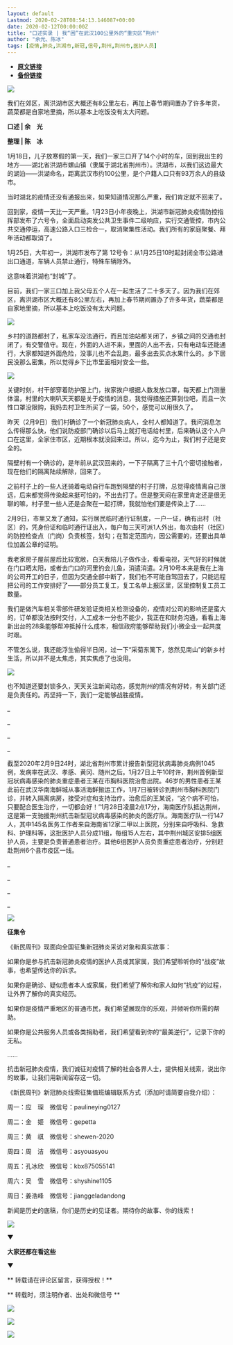 ```yaml
---
layout: default
Lastmod: 2020-02-28T08:54:13.146087+00:00
date: 2020-02-12T00:00:00Z
title: "口述实录 | 我“困”在武汉100公里外的“重灾区”荆州"
author: "余光、陈冰"
tags: [疫情,肺炎,洪湖市,新冠,信号,荆州,荆州市,医护人员]
---
```


* [**原文链接**](http://mp.weixin.qq.com/s?__biz=MTUzMDQzNjMwMQ==&mid=2652825033&idx=3&sn=c88cb8530bf46b6455a8ae086297ccf5&chksm=68ed286b5f9aa17d886d508c00c18cedb9e4bb2785331ae3f975ef78705562b1216a279c62fa#rd)
* [**备份链接**](http://archive.is/drmqS)


![](/images/post/4c42c553070db3539d04a7c157f4313d.jpg)

我们在郊区，离洪湖市区大概还有8公里左右，再加上春节期间置办了许多年货，蔬菜都是自家地里摘，所以基本上吃饭没有太大问题。

  

**口述 | 余　光**  

**整理 | 陈　冰**

  

1月18日，儿子放寒假的第一天，我们一家三口开了14个小时的车，回到我出生的地方——湖北省洪湖市螺山镇（隶属于湖北省荆州市）。洪湖市，以我们这边最大的湖泊——洪湖命名，距离武汉市约100公里，是个户籍人口只有93万余人的县级市。

当时湖北的疫情还没有通报出来，如果知道情况那么严重，我们肯定就不回来了。

回到家，疫情一天比一天严重。1月23日小年夜晚上，洪湖市新冠肺炎疫情防控指挥部发布了六号令，全面启动突发公共卫生事件二级响应，实行交通管控，市内公共交通停运，高速公路入口三检合一，取消聚集性活动。我们所有的家庭聚餐、拜年活动都取消了。

1月25日，大年初一，洪湖市发布了第 12号令：从1月25日10时起封闭全市公路进出口通道，车辆人员禁止通行，特殊车辆除外。

这意味着洪湖也“封城”了。

目前，我们一家三口加上我父母五个人在一起生活了二十多天了。因为我们在郊区，离洪湖市区大概还有8公里左右，再加上春节期间置办了许多年货，蔬菜都是自家地里摘，所以基本上吃饭没有太大问题。

![](/images/post/ebf835b797cce2c355fdc96ab6e03efe.jpg)

乡村的道路都封了，私家车没法通行，而且加油站都关闭了，乡镇之间的交通也封闭了，有交警值守。现在，外面的人进不来，里面的人出不去，只有电动车还能通行，大家都知道外面危险，没事儿也不会乱跑，最多出去买点水果什么的。乡下居民没那么密集，所以觉得乡下比市里面相对安全一些。  

![](/images/post/21154eb1af76d1d882d8852a7498c3e5.jpg)

关键时刻，村干部穿着防护服上门，挨家挨户根据人数发放口罩，每天都上门测量体温，村里的大喇叭天天都是关于疫情的消息，我觉得措施还算到位吧，而且一次性口罩没限购，我妈去村卫生所买了一袋，50个，感觉可以用很久了。  

昨天（2月9日）我们村确诊了一个新冠肺炎病人，全村人都知道了。我问消息怎么传得那么快，他们说防疫部门确诊以后马上就打电话给村里，后来确认这个人户口在这里，全家住市区，近期根本就没回来过。所以，迄今为止，我们村子还是安全的。

隔壁村有一个确诊的，是年前从武汉回来的，一下子隔离了三十几个密切接触者，现在他们的隔离陆续解除，回来了。

之前村子上的一些人还骑着电动自行车跑到隔壁的村子打牌，总觉得疫情离自己很远，后来都觉得传染起来挺可怕的，不出去打了。但是整天闷在家里肯定还是很无聊的嘛，村子里一些人还是会聚在一起打牌，我就怕他们要是传染上了……

2月9日，市里又发了通知，实行居民临时通行证制度，一户一证，确有出村（社区）的，凭身份证和临时通行证出入，每户每三天可派1人外出，每次由村（社区）的防控检查点（门岗）负责核签，划勾；在暂定范围内，因公需要的，还要出具单位加盖公章的证明。

我老家房子屋前屋后比较宽敞，白天我陪儿子做作业，看看电视，天气好的时候就在门口晒太阳，或者去门口的河里钓会儿鱼，消遣消遣。2月10号本来是我在上海的公司开工的日子，但因为交通全部中断了，我们也不可能自驾回去了，只能远程把公司的工作安排好了——部分员工复工，复工名单上报区里，区里控制复工员工数量。

我们是做汽车相关零部件研发验证类相关检测设备的，疫情对公司的影响还是蛮大的，订单都没法按时交付，人工成本一分也不能少，我正在和财务沟通，看看上海新出台的28条能够帮冲抵掉什么成本，相信政府能够帮助我们小微企业一起共度时艰。

不管怎么说，我还能浮生偷得半日闲，过一下“采菊东篱下，悠然见南山”的新乡村生活，所以并不是太焦虑，其实焦虑了也没用。

![](/images/post/23fe508d27bf318e41faf6ca12c25192.jpg)

也不知道还要封锁多久，天天关注新闻动态，感觉荆州的情况有好转，有关部门还是负责任的。再坚持一下，我们一定能够战胜疫情。

\_

\_

\_

\_

截至2020年2月9日24时，湖北省荆州市累计报告新型冠状病毒肺炎病例1045例，发病率在武汉、孝感、黄冈、随州之后。1月27日上午10时许，荆州首例新型冠状病毒感染的肺炎重症患者王某在市胸科医院治愈出院。46岁的男性患者王某此前在武汉华南海鲜城从事活海鲜搬运工作，1月7日被转诊到荆州市胸科医院门诊，并转入隔离病房，接受对症和支持治疗。治愈后的王某说，“这个病不可怕，只要配合医生治疗，一切都会好！”1月28日凌晨2点17分，海南医疗队抵达荆州，这是第一支驰援荆州抗击新型冠状病毒感染的肺炎的医疗队。海南医疗队一行147人，其中145名医务工作者来自海南省12家二甲以上医院，分别来自呼吸科、急救科、护理科等，这批医护人员分成11组，每组15人左右，其中荆州城区安排5组医护人员，主要是负责普通患者治疗。其他6组医护人员负责重症患者治疗，分别赶赴荆州6个县市疫区一线。

\_

\_

\_

\_

  

  
![](/images/post/3397bbdf9853726ded83d37bf6ea4d7e.jpg)

**征集令**

《新民周刊》现面向全国征集新冠肺炎采访对象和真实故事：

如果你是参与抗击新冠肺炎疫情的医护人员或其家属，我们希望聆听你的“战疫”故事，也希望传达你的诉求。

如果你是确诊、疑似患者本人或家属，我们希望了解你和家人如何“抗疫”的过程，让外界了解你的真实经历。

如果你是疫情严重地区的普通市民，我们希望展现你的乐观，并倾听你所需的帮助。

如果你是公共服务人员或各类捐助者，我们希望看到你的“最美逆行”，记录下你的无私。

……

抗击新冠肺炎疫情，我们诚征对疫情了解的社会各界人士，提供相关线索，说出你的故事，让我们用新闻留存这一切。

《新民周刊》新冠肺炎线索征集值班编辑联系方式（添加时请简要自我介绍）：

周一：应　琛　微信号：paulineying0127

周二：金　姬　微信号：gepetta

周三：黄　祺　微信号：shewen-2020

周四：周　洁　微信号：asyouasyou

周五：孔冰欣　微信号：kbx875055141

周六：吴　雪　微信号：shyshine1105

周日：姜浩峰　微信号：jianggeladandong

新闻是历史的底稿，你们是历史的见证者。期待你的故事、你的线索！

![](/images/post/1f5d8391583e261a286fb4c68551cf83.jpg)

▼

**大家还都在看这些**

▼

** 转载请在评论区留言，获得授权！**  

** 转载时，须注明作者、出处和微信号 **

![](/images/post/e4abdcb7132c3063ea35c44b5f1876e2.jpg)

![](/images/post/4eec7285c01633fcba7bd47b307f1fa9.jpg)

![](/images/post/77a75c2c0b63d9bccde163c6fb63d9ff.jpg)

